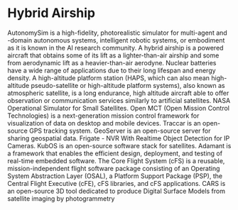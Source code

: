 # Hybrid Airship

AutonomySim is a high-fidelity, photorealistic simulator for multi-agent and -domain autonomous systems, intelligent robotic systems, or embodiment as it is known in the AI research community. A hybrid airship is a powered aircraft that obtains some of its lift as a lighter-than-air airship and some from aerodynamic lift as a heavier-than-air aerodyne. Nuclear batteries have a wide range of applications due to their long lifespan and energy density. A high-altitude platform station (HAPS, which can also mean high-altitude pseudo-satellite or high-altitude platform systems), also known as atmospheric satellite, is a long endurance, high altitude aircraft able to offer observation or communication services similarly to artificial satellites. NASA Operational Simulator for Small Satellites. Open MCT (Open Mission Control Technologies) is a next-generation mission control framework for visualization of data on desktop and mobile devices. Traccar is an open-source GPS tracking system. GeoServer is an open-source server for sharing geospatial data. Frigate - NVR With Realtime Object Detection for IP Cameras. KubOS is an open-source software stack for satellites. Adamant is a framework that enables the efficient design, deployment, and testing of real-time embedded software. The Core Flight System (cFS) is a reusable, mission-independent flight software package consisting of an Operating System Abstraction Layer (OSAL), a Platform Support Package (PSP), the Central Flight Executive (cFE), cFS libraries, and cFS applications. CARS is an open-source 3D tool dedicated to produce Digital Surface Models from satellite imaging by photogrammetry